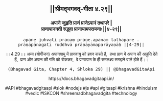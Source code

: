 <center><h2>||श्रीमद्‍भगवद्‍-गीता ४.२९||</h2>
<h3>अपाने जुह्वति प्राणं प्राणेऽपानं तथापरे |<br/>प्राणापानगती रुद्ध्वा प्राणायामपरायणाः ||४-२९||</h3>
<pre>apāne juhvati prāṇaṃ prāṇe.apānaṃ tathāpare .<br/>prāṇāpānagatī ruddhvā prāṇāyāmaparāyaṇāḥ ||4-29||</pre>
<p>।।4.29।। अन्य (योगीजन) अपानवायु में प्राणवायु को हवन करते हैं,  तथा प्राण में अपान की आहुति देते हैं,  प्राण और अपान की गति को रोककर,  वे प्राणायाम के ही समलक्ष्य समझने वाले होते हैं।।</p>
<pre>(Bhagavad Gita, Chapter 4, Shloka 29) || @BhagavadGitaApi</pre><p>https://docs.bhagavadgitaapi.in/</p><p>#API #bhagavadgitaapi #slok #nodejs #js #api #gitaapi #krishna #hinduism #vedic #ISKCON #shreemadbhagavadgita #technology</p></center>